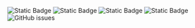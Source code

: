 ![Static Badge](https://img.shields.io/badge/blacklists-61-000000) ![Static Badge](https://img.shields.io/badge/blacklisted-2969923-cc0000) ![Static Badge](https://img.shields.io/badge/whitelisted-2253-00CC00) ![Static Badge](https://img.shields.io/badge/streaming_blacklist-28107-000000) ![GitHub issues](https://img.shields.io/github/issues/fabriziosalmi/blacklists)
